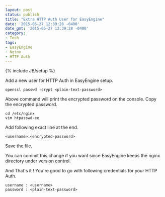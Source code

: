 ```yaml
---
layout: post
status: publish
title: "Extra HTTP Auth User for EasyEngine"
date: '2015-05-27 12:39:28 -0400'
date_gmt: '2015-05-27 12:39:28 -0400'
category:
- Tech
tags:
- EasyEngine
- Nginx
- HTTP Auth
---
```

{% include JB/setup %}

Add a new user for HTTP Auth in EasyEngine setup.

    openssl passwd -crypt <plain-text-password>

Above command will print the encrypted password on the console. Copy the encrypted password.

    cd /etc/nginx
    vim htpasswd-ee

Add following exact line at the end.

    <username>:<encrypted-password>

Save the file.

You can commit this change if you want since EasyEngine keeps the nginx directory under version control.

And That's it ! You're good to go with following credentials for your HTTP Auth.

    username : <username>
    password : <plain-text-password>
